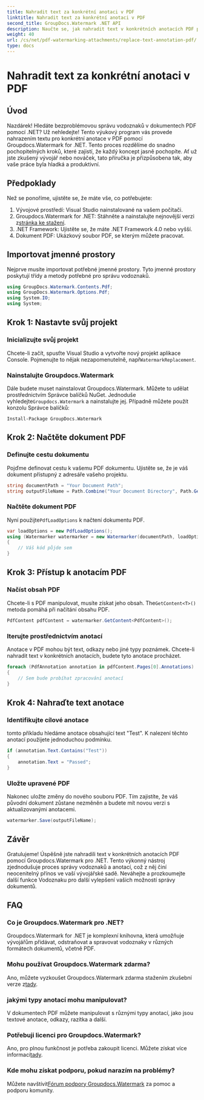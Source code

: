 ```yaml
---
title: Nahradit text za konkrétní anotaci v PDF
linktitle: Nahradit text za konkrétní anotaci v PDF
second_title: GroupDocs.Watermark .NET API
description: Naučte se, jak nahradit text v konkrétních anotacích PDF pomocí Groupdocs.Watermark for .NET pomocí tohoto komplexního, podrobného návodu.
weight: 40
url: /cs/net/pdf-watermarking-attachments/replace-text-annotation-pdf/
type: docs
---
```

# Nahradit text za konkrétní anotaci v PDF

## Úvod
Nazdárek! Hledáte bezproblémovou správu vodoznaků v dokumentech PDF pomocí .NET? Už nehledejte! Tento výukový program vás provede nahrazením textu pro konkrétní anotace v PDF pomocí Groupdocs.Watermark for .NET. Tento proces rozdělíme do snadno pochopitelných kroků, které zajistí, že každý koncept jasně pochopíte. Ať už jste zkušený vývojář nebo nováček, tato příručka je přizpůsobena tak, aby vaše práce byla hladká a produktivní.
## Předpoklady
Než se ponoříme, ujistěte se, že máte vše, co potřebujete:
1. Vývojové prostředí: Visual Studio nainstalované na vašem počítači.
2.  Groupdocs.Watermark for .NET: Stáhněte a nainstalujte nejnovější verzi z[stránka ke stažení](https://releases.groupdocs.com/Watermark/net/).
3. .NET Framework: Ujistěte se, že máte .NET Framework 4.0 nebo vyšší.
4. Dokument PDF: Ukázkový soubor PDF, se kterým můžete pracovat.
## Importovat jmenné prostory
Nejprve musíte importovat potřebné jmenné prostory. Tyto jmenné prostory poskytují třídy a metody potřebné pro správu vodoznaků.
```csharp
using GroupDocs.Watermark.Contents.Pdf;
using GroupDocs.Watermark.Options.Pdf;
using System.IO;
using System;
```
## Krok 1: Nastavte svůj projekt
### Inicializujte svůj projekt
Chcete-li začít, spusťte Visual Studio a vytvořte nový projekt aplikace Console. Pojmenujte to nějak nezapomenutelně, např`WatermarkReplacement`.
### Nainstalujte Groupdocs.Watermark
 Dále budete muset nainstalovat Groupdocs.Watermark. Můžete to udělat prostřednictvím Správce balíčků NuGet. Jednoduše vyhledejte`Groupdocs.Watermark` a nainstalujte jej. Případně můžete použít konzolu Správce balíčků:
```shell
Install-Package GroupDocs.Watermark
```
## Krok 2: Načtěte dokument PDF
### Definujte cestu dokumentu
Pojďme definovat cestu k vašemu PDF dokumentu. Ujistěte se, že je váš dokument přístupný z adresáře vašeho projektu.
```csharp
string documentPath = "Your Document Path";
string outputFileName = Path.Combine("Your Document Directory", Path.GetFileName(documentPath));
```
### Načtěte dokument PDF
 Nyní použijte`PdfLoadOptions` k načtení dokumentu PDF.
```csharp
var loadOptions = new PdfLoadOptions();
using (Watermarker watermarker = new Watermarker(documentPath, loadOptions))
{
    // Váš kód půjde sem
}
```
## Krok 3: Přístup k anotacím PDF
### Načíst obsah PDF
 Chcete-li s PDF manipulovat, musíte získat jeho obsah. The`GetContent<T>()` metoda pomáhá při načítání obsahu PDF.
```csharp
PdfContent pdfContent = watermarker.GetContent<PdfContent>();
```
### Iterujte prostřednictvím anotací
Anotace v PDF mohou být text, odkazy nebo jiné typy poznámek. Chcete-li nahradit text v konkrétních anotacích, budete tyto anotace procházet.
```csharp
foreach (PdfAnnotation annotation in pdfContent.Pages[0].Annotations)
{
    // Sem bude probíhat zpracování anotací
}
```
## Krok 4: Nahraďte text anotace
### Identifikujte cílové anotace
tomto příkladu hledáme anotace obsahující text "Test". K nalezení těchto anotací použijete jednoduchou podmínku.
```csharp
if (annotation.Text.Contains("Test"))
{
    annotation.Text = "Passed";
}
```
### Uložte upravené PDF
Nakonec uložte změny do nového souboru PDF. Tím zajistíte, že váš původní dokument zůstane nezměněn a budete mít novou verzi s aktualizovanými anotacemi.
```csharp
watermarker.Save(outputFileName);
```

## Závěr
Gratulujeme! Úspěšně jste nahradili text v konkrétních anotacích PDF pomocí Groupdocs.Watermark pro .NET. Tento výkonný nástroj zjednodušuje proces správy vodoznaků a anotací, což z něj činí neocenitelný přínos ve vaší vývojářské sadě. Neváhejte a prozkoumejte další funkce Vodoznaku pro další vylepšení vašich možností správy dokumentů.
## FAQ
### Co je Groupdocs.Watermark pro .NET?
Groupdocs.Watermark for .NET je komplexní knihovna, která umožňuje vývojářům přidávat, odstraňovat a spravovat vodoznaky v různých formátech dokumentů, včetně PDF.
### Mohu používat Groupdocs.Watermark zdarma?
 Ano, můžete vyzkoušet Groupdocs.Watermark zdarma stažením zkušební verze z[tady](https://releases.groupdocs.com/).
### jakými typy anotací mohu manipulovat?
V dokumentech PDF můžete manipulovat s různými typy anotací, jako jsou textové anotace, odkazy, razítka a další.
### Potřebuji licenci pro Groupdocs.Watermark?
 Ano, pro plnou funkčnost je potřeba zakoupit licenci. Můžete získat více informací[tady](https://purchase.groupdocs.com/buy).
### Kde mohu získat podporu, pokud narazím na problémy?
 Můžete navštívit[Fórum podpory Groupdocs.Watermark](https://forum.groupdocs.com/c/watermark/19) za pomoc a podporu komunity.
